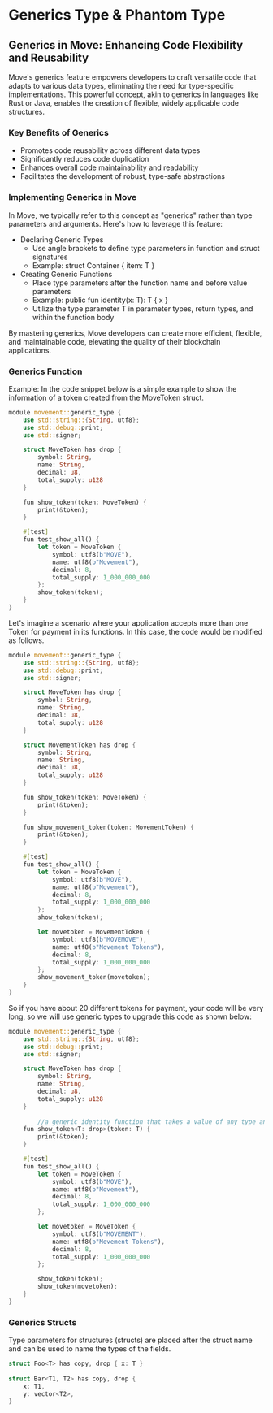 # Generics Type & Phantom Type

## Generics in Move: Enhancing Code Flexibility and Reusability

Move's generics feature empowers developers to craft versatile code that adapts to various data types, eliminating the need for type-specific implementations. This powerful concept, akin to generics in languages like Rust or Java, enables the creation of flexible, widely applicable code structures.

### Key Benefits of Generics

- Promotes code reusability across different data types
- Significantly reduces code duplication
- Enhances overall code maintainability and readability
- Facilitates the development of robust, type-safe abstractions

### Implementing Generics in Move

In Move, we typically refer to this concept as "generics" rather than type parameters and arguments. Here's how to leverage this feature:

- Declaring Generic Types
    - Use angle brackets <T> to define type parameters in function and struct signatures
    - Example: struct Container<T> { item: T }
- Creating Generic Functions
    - Place type parameters after the function name and before value parameters
    - Example: public fun identity<T>(x: T): T { x }
    - Utilize the type parameter T in parameter types, return types, and within the function body

By mastering generics, Move developers can create more efficient, flexible, and maintainable code, elevating the quality of their blockchain applications.

### Generics Function

Example: In the code snippet below is a simple example to show the information of a token created from the MoveToken struct.

```rust
module movement::generic_type {
    use std::string::{String, utf8};
    use std::debug::print;
    use std::signer;

    struct MoveToken has drop {
        symbol: String,
        name: String,
        decimal: u8,
        total_supply: u128
    }

    fun show_token(token: MoveToken) {
        print(&token);
    }

    #[test]
    fun test_show_all() {
        let token = MoveToken {
            symbol: utf8(b"MOVE"),
            name: utf8(b"Movement"),
            decimal: 8,
            total_supply: 1_000_000_000
        };
        show_token(token);
    }
}
```

Let's imagine a scenario where your application accepts more than one Token for payment in its functions. In this case, the code would be modified as follows.

```rust
module movement::generic_type {
    use std::string::{String, utf8};
    use std::debug::print;
    use std::signer;

    struct MoveToken has drop {
        symbol: String,
        name: String,
        decimal: u8,
        total_supply: u128
    }

    struct MovementToken has drop {
        symbol: String,
        name: String,
        decimal: u8,
        total_supply: u128
    }

    fun show_token(token: MoveToken) {
        print(&token);
    }

    fun show_movement_token(token: MovementToken) {
        print(&token);
    }

    #[test]
    fun test_show_all() {
        let token = MoveToken {
            symbol: utf8(b"MOVE"),
            name: utf8(b"Movement"),
            decimal: 8,
            total_supply: 1_000_000_000
        };
        show_token(token);

        let movetoken = MovementToken {
            symbol: utf8(b"MOVEMOVE"),
            name: utf8(b"Movement Tokens"),
            decimal: 8,
            total_supply: 1_000_000_000
        };
        show_movement_token(movetoken);
    }
}
```

So if you have about 20 different tokens for payment, your code will be very long, so we will use generic types to upgrade this code as shown below:

```rust
module movement::generic_type {
    use std::string::{String, utf8};
    use std::debug::print;
    use std::signer;

    struct MoveToken has drop {
        symbol: String,
        name: String,
        decimal: u8,
        total_supply: u128
    }
    
		//a generic identity function that takes a value of any type and returns that value unchanged
    fun show_token<T: drop>(token: T) {
        print(&token);
    }

    #[test]
    fun test_show_all() {
        let token = MoveToken {
            symbol: utf8(b"MOVE"),
            name: utf8(b"Movement"),
            decimal: 8,
            total_supply: 1_000_000_000
        };

        let movetoken = MoveToken {
            symbol: utf8(b"MOVEMENT"),
            name: utf8(b"Movement Tokens"),
            decimal: 8,
            total_supply: 1_000_000_000
        };

        show_token(token);
        show_token(movetoken);
    }
}
```

### Generics Structs

Type parameters for structures (structs) are placed after the struct name and can be used to name the types of the fields.

```rust
struct Foo<T> has copy, drop { x: T }
 
struct Bar<T1, T2> has copy, drop {
    x: T1,
    y: vector<T2>,
}
```